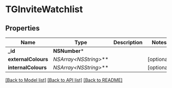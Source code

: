 # TGInviteWatchlist

## Properties
Name | Type | Description | Notes
------------ | ------------- | ------------- | -------------
**_id** | **NSNumber*** |  | 
**externalColours** | **NSArray&lt;NSString*&gt;*** |  | [optional] 
**internalColours** | **NSArray&lt;NSString*&gt;*** |  | [optional] 

[[Back to Model list]](../README.md#documentation-for-models) [[Back to API list]](../README.md#documentation-for-api-endpoints) [[Back to README]](../README.md)


